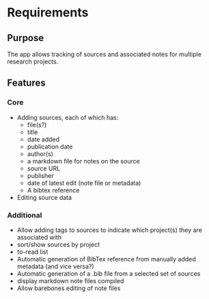 # Requirements

## Purpose
The app allows tracking of sources and associated notes for multiple research projects.

## Features
### Core
* Adding sources, each of which has:
    * file(s?)
    * title
    * date added
    * publication date
    * author(s)
    * a markdown file for notes on the source
    * source URL
    * publisher
    * date of latest edit (note file or metadata)
    * A bibtex reference
* Editing source data

### Additional
* Allow adding tags to sources to indicate which project(s) they are associated with
* sort/show sources by project
* to-read list
* Automatic generation of BibTex reference from manually added metadata (and vice versa?)
* Automatic generation of a .bib file from a selected set of sources
* display markdown note files compiled
* Allow barebones editing of note files